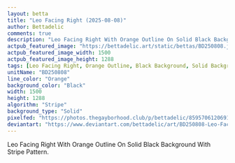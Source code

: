 ```yaml
---
layout: betta
title: "Leo Facing Right (2025-08-08)"
author: Bettadelic
comments: true
description: "Leo Facing Right With Orange Outline On Solid Black Background With Stripe Pattern."
actpub_featured_image: "https://bettadelic.art/static/bettas/BD250808.jpg"
actpub_featured_image_width: 1500
actpub_featured_image_height: 1288
tags: [Leo Facing Right, Orange Outline, Black Background, Solid Background Pattern, Stripe Pattern, August 2025]
unitName: "BD250808"
line_color: "Orange"
background_color: "Black"
width: 1500
height: 1288
algorithm: "Stripe"
background_type: "Solid"
pixelfed: "https://photos.thegayborhood.club/p/bettadelic/859570612069168649"
deviantart: "https://www.deviantart.com/bettadelic/art/BD250808-Leo-Facing-Right-2025-08-08-1227962643"
---
```


Leo Facing Right With Orange Outline On Solid Black Background With Stripe Pattern.
